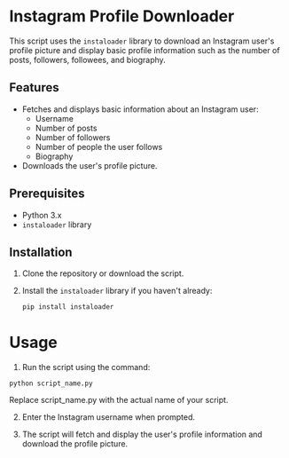 # Instagram Profile Downloader

This script uses the `instaloader` library to download an Instagram user's profile picture and display basic profile information such as the number of posts, followers, followees, and biography.

## Features

- Fetches and displays basic information about an Instagram user:
  - Username
  - Number of posts
  - Number of followers
  - Number of people the user follows
  - Biography
- Downloads the user's profile picture.

## Prerequisites

- Python 3.x
- `instaloader` library

## Installation

1. Clone the repository or download the script.
2. Install the `instaloader` library if you haven't already:

   ```bash
   pip install instaloader

# Usage

1. Run the script using the command:

`python script_name.py`

Replace script_name.py with the actual name of your script.

2. Enter the Instagram username when prompted.

3. The script will fetch and display the user's profile information and download the profile picture.


